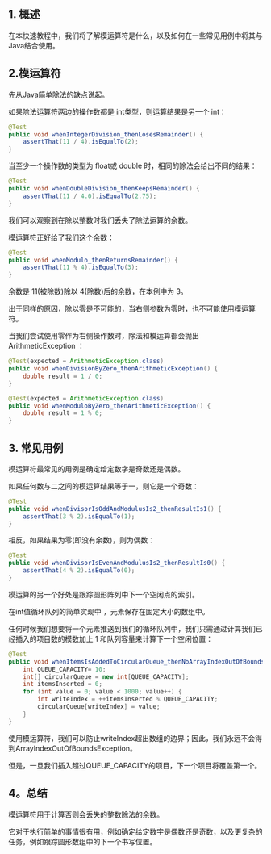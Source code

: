 ## 1. 概述

在本快速教程中，我们将了解模运算符是什么，以及如何在一些常见用例中将其与Java结合使用。

## 2.模运算符

先从Java简单除法的缺点说起。

如果除法运算符两边的操作数都是 int类型，则运算结果是另一个 int：

```java
@Test
public void whenIntegerDivision_thenLosesRemainder() {
    assertThat(11 / 4).isEqualTo(2);
}
```

当至少一个操作数的类型为 float或 double 时，相同的除法会给出不同的结果：

```java
@Test
public void whenDoubleDivision_thenKeepsRemainder() {
    assertThat(11 / 4.0).isEqualTo(2.75);
}
```

我们可以观察到在除以整数时我们丢失了除法运算的余数。

模运算符正好给了我们这个余数：

```java
@Test
public void whenModulo_thenReturnsRemainder() {
    assertThat(11 % 4).isEqualTo(3);
}
```

余数是 11(被除数)除以 4(除数)后的余数，在本例中为 3。

出于同样的原因，除以零是不可能的，当右侧参数为零时，也不可能使用模运算符。

当我们尝试使用零作为右侧操作数时，除法和模运算都会抛出ArithmeticException ：

```java
@Test(expected = ArithmeticException.class)
public void whenDivisionByZero_thenArithmeticException() {
    double result = 1 / 0;
}

@Test(expected = ArithmeticException.class)
public void whenModuloByZero_thenArithmeticException() {
    double result = 1 % 0;
}
```

## 3. 常见用例

模运算符最常见的用例是确定给定数字是奇数还是偶数。

如果任何数与二之间的模运算结果等于一，则它是一个奇数：

```java
@Test
public void whenDivisorIsOddAndModulusIs2_thenResultIs1() {
    assertThat(3 % 2).isEqualTo(1);
}
```

相反，如果结果为零(即没有余数)，则为偶数：

```java
@Test
public void whenDivisorIsEvenAndModulusIs2_thenResultIs0() {
    assertThat(4 % 2).isEqualTo(0);
}
```

模运算的另一个好处是跟踪圆形阵列中下一个空闲点的索引。

在int值循环队列的简单实现中 ，元素保存在固定大小的数组中。

任何时候我们想要将一个元素推送到我们的循环队列中，我们只需通过计算我们已经插入的项目数的模数加上 1 和队列容量来计算下一个空闲位置：

```java
@Test
public void whenItemsIsAddedToCircularQueue_thenNoArrayIndexOutOfBounds() {
    int QUEUE_CAPACITY= 10;
    int[] circularQueue = new int[QUEUE_CAPACITY];
    int itemsInserted = 0;
    for (int value = 0; value < 1000; value++) {
        int writeIndex = ++itemsInserted % QUEUE_CAPACITY;
        circularQueue[writeIndex] = value;
    }
}
```

使用模运算符，我们可以防止writeIndex超出数组的边界；因此，我们永远不会得到ArrayIndexOutOfBoundsException。

但是，一旦我们插入超过QUEUE_CAPACITY的项目，下一个项目将覆盖第一个。

## 4。总结

模运算符用于计算否则会丢失的整数除法的余数。

它对于执行简单的事情很有用，例如确定给定数字是偶数还是奇数，以及更复杂的任务，例如跟踪圆形数组中的下一个书写位置。